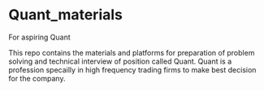 # Quant_materials
For aspiring Quant

This repo contains the materials and platforms for preparation of problem solving and technical interview of position called Quant.
Quant is a profession specailly in high frequency trading firms to make best decision for the company. 
